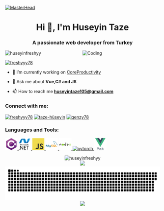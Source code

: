 [![MasterHead](https://www.pramukhdigital.com/wp-content/uploads/2018/07/New-PNC-Animated-Banners.gif)](https://rishavchanda.io)
<h1 align="center">Hi 👋, I'm Huseyin Taze</h1>
<h3 align="center">A passionate web developer from Turkey</h3>
<img align="right" alt="Coding" width="50%" src="https://camo.githubusercontent.com/40165a147c3dcea0fa1db780bb533fc5f98546ccfb9d5d05ddb2f429277f5348/68747470733a2f2f616e616c7974696373696e6469616d61672e636f6d2f77702d636f6e74656e742f75706c6f6164732f323031382f31322f646576656c6f7065722d6472696262626c652e676966">
<p align="left"> <img src="https://komarev.com/ghpvc/?username=huseyinfreshyy&label=Profile%20views&color=0e75b6&style=flat" alt="huseyinfreshyy" /> </p>

<p align="left"> <a href="https://twitter.com/freshyyy78" target="blank"><img src="https://img.shields.io/twitter/follow/freshyyy78?logo=twitter&style=for-the-badge" alt="freshyyy78" /></a> </p>

- 🔭 I’m currently working on [CoreProductivity](https://www.linkedin.com/company/core-productivity/)

- 💬 Ask me about **Vue,C# and JS**

- 📫 How to reach me **huseyintaze105@gmail.com**

<h3 align="left">Connect with me:</h3>
<p align="left">
<a href="https://twitter.com/freshyyy78" target="blank"><img align="center" src="https://raw.githubusercontent.com/rahuldkjain/github-profile-readme-generator/master/src/images/icons/Social/twitter.svg" alt="freshyyy78" height="30" width="40" /></a>
<a href="https://linkedin.com/in/taze-hüseyin" target="blank"><img align="center" src="https://raw.githubusercontent.com/rahuldkjain/github-profile-readme-generator/master/src/images/icons/Social/linked-in-alt.svg" alt="taze-hüseyin" height="30" width="40" /></a>
<a href="https://instagram.com/qenzy78" target="blank"><img align="center" src="https://raw.githubusercontent.com/rahuldkjain/github-profile-readme-generator/master/src/images/icons/Social/instagram.svg" alt="qenzy78" height="30" width="40" /></a>
</p>

<h3 align="left">Languages and Tools:</h3>
<p align="left"> <a href="https://www.w3schools.com/cs/" target="_blank" rel="noreferrer"> <img src="https://raw.githubusercontent.com/devicons/devicon/master/icons/csharp/csharp-original.svg" alt="csharp" width="40" height="40"/> </a> <a href="https://dotnet.microsoft.com/" target="_blank" rel="noreferrer"> <img src="https://raw.githubusercontent.com/devicons/devicon/master/icons/dot-net/dot-net-original-wordmark.svg" alt="dotnet" width="40" height="40"/> </a> <a href="https://developer.mozilla.org/en-US/docs/Web/JavaScript" target="_blank" rel="noreferrer"> <img src="https://raw.githubusercontent.com/devicons/devicon/master/icons/javascript/javascript-original.svg" alt="javascript" width="40" height="40"/> </a> <a href="https://www.mysql.com/" target="_blank" rel="noreferrer"> <img src="https://raw.githubusercontent.com/devicons/devicon/master/icons/mysql/mysql-original-wordmark.svg" alt="mysql" width="40" height="40"/> </a> <a href="https://nodejs.org" target="_blank" rel="noreferrer"> <img src="https://raw.githubusercontent.com/devicons/devicon/master/icons/nodejs/nodejs-original-wordmark.svg" alt="nodejs" width="40" height="40"/> </a> <a href="https://pytorch.org/" target="_blank" rel="noreferrer"> <img src="https://www.vectorlogo.zone/logos/pytorch/pytorch-icon.svg" alt="pytorch" width="40" height="40"/> </a> <a href="https://vuejs.org/" target="_blank" rel="noreferrer"> <img src="https://raw.githubusercontent.com/devicons/devicon/master/icons/vuejs/vuejs-original-wordmark.svg" alt="vuejs" width="40" height="40"/> </a> </p>

<div align="center"><img src="https://github-readme-stats.vercel.app/api?username=huseyinfreshyy&show_icons=true&locale=en" alt="huseyinfreshyy" /></div>
<div align="center">
    <img height="200px" src="https://github-readme-streak-stats.herokuapp.com/?user=huseyinfreshyy"/>
</div>
<div align="center">
	<img src="https://github.com/huseyinfreshyy/huseyinfreshyy/blob/main/assets.svg" />
</div>

<div align="center">
    <img height="300px" src="https://activity-graph.herokuapp.com/graph?username=huseyinfreshyy&theme=github"/>
</div>


